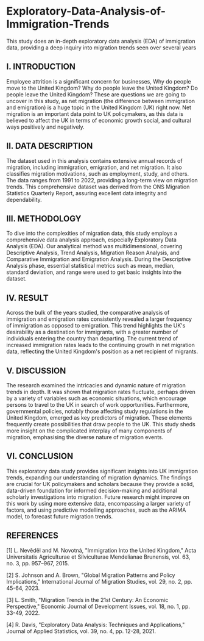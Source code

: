 # Exploratory-Data-Analysis-of-Immigration-Trends
This study does an in-depth exploratory data analysis (EDA) of immigration data, providing a deep inquiry into migration trends seen over several years

I.	INTRODUCTION 
---
Employee attrition is a significant concern for businesses, Why do people move to the United Kingdom? Why do people leave the United Kingdom? Do people leave the United Kingdom? These are questions we are going to uncover in this study, as net migration (the difference between immigration and emigration) is a huge topic in the United Kingdom (UK) right now. Net migration is an important data point to UK policymakers, as this data is believed to affect the UK in terms of economic growth social, and cultural ways positively and negatively.

II.	DATA DESCRIPTION
----
The dataset used in this analysis contains extensive annual records of migration, including immigration, emigration, and net migration. It also classifies migration motivations, such as employment, study, and others. The data ranges from 1991 to 2022, providing a long-term view on migration trends. This comprehensive dataset was derived from the ONS Migration Statistics Quarterly Report, assuring excellent data integrity and dependability.

III.	METHODOLOGY
---
To dive into the complexities of migration data, this study employs a comprehensive data analysis approach, especially Exploratory Data Analysis (EDA). Our analytical method was multidimensional, covering Descriptive Analysis, Trend Analysis, Migration Reason Analysis, and Comparative Immigration and Emigration Analysis.
During the Descriptive Analysis phase, essential statistical metrics such as mean, median, standard deviation, and range were used to get basic insights into the dataset.

IV.	RESULT
---
Across the bulk of the years studied, the comparative analysis of immigration and emigration rates consistently revealed a larger frequency of immigration as opposed to emigration.
This trend highlights the UK's desirability as a destination for immigrants, with a greater number of individuals entering the country than departing. The current trend of increased immigration rates leads to the continuing growth in net migration data, reflecting the United Kingdom's position as a net recipient of migrants.

V.	DISCUSSION
---
The research examined the intricacies and dynamic nature of migration trends in depth. It was shown that migration rates fluctuate, perhaps driven by a variety of variables such as economic situations, which encourage persons to travel to the UK in search of work opportunities. Furthermore, governmental policies, notably those affecting study regulations in the United Kingdom, emerged as key predictors of migration. These elements frequently create possibilities that draw people to the UK. This study sheds more insight on the complicated interplay of many components of migration, emphasising the diverse nature of migration events.

VI.	CONCLUSION
---
This exploratory data study provides significant insights into UK immigration trends, expanding our understanding of migration dynamics. The findings are crucial for UK policymakers and scholars because they provide a solid, data-driven foundation for informed decision-making and additional scholarly investigations into migration. Future research might improve on this work by using more extensive data, encompassing a larger variety of factors, and using predictive modelling approaches, such as the ARIMA model, to forecast future migration trends.



REFERENCES
---
[1]	L. Nevěděl and M. Novotná, "Immigration Into the United Kingdom," Acta Universitatis Agriculturae et Silviculturae Mendelianae Brunensis, vol. 63, no. 3, pp. 957–967, 2015.

[2]	S. Johnson and A. Brown, "Global Migration Patterns and Policy Implications," International Journal of Migration Studies, vol. 29, no. 2, pp. 45-64, 2023.

[3]	L. Smith, "Migration Trends in the 21st Century: An Economic Perspective," Economic Journal of Development Issues, vol. 18, no. 1, pp. 33-49, 2022.

[4]	R. Davis, "Exploratory Data Analysis: Techniques and Applications," Journal of Applied Statistics, vol. 39, no. 4, pp. 12-28, 2021.

